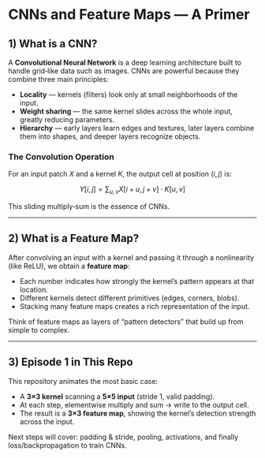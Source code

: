 # CNNs and Feature Maps — A Primer


## 1) What is a CNN?


A **Convolutional Neural Network** is a deep learning architecture built to handle grid‑like data such as images. CNNs are powerful because they combine three main principles:


* **Locality** — kernels (filters) look only at small neighborhoods of the input.
* **Weight sharing** — the same kernel slides across the whole input, greatly reducing parameters.
* **Hierarchy** — early layers learn edges and textures, later layers combine them into shapes, and deeper layers recognize objects.


### The Convolution Operation


For an input patch $X$ and a kernel $K$, the output cell at position $(i,j)$ is:


$$
Y[i,j] = \sum_{u,v} X[i+u, j+v] \cdot K[u,v]
$$


This sliding multiply‑sum is the essence of CNNs.


---


## 2) What is a Feature Map?


After convolving an input with a kernel and passing it through a nonlinearity (like ReLU), we obtain a **feature map**:


* Each number indicates how strongly the kernel’s pattern appears at that location.
* Different kernels detect different primitives (edges, corners, blobs).
* Stacking many feature maps creates a rich representation of the input.


Think of feature maps as layers of “pattern detectors” that build up from simple to complex.


---


## 3) Episode 1 in This Repo


This repository animates the most basic case:


* A **3×3 kernel** scanning a **5×5 input** (stride 1, valid padding).
* At each step, elementwise multiply and sum → write to the output cell.
* The result is a **3×3 feature map**, showing the kernel’s detection strength across the input.


Next steps will cover: padding & stride, pooling, activations, and finally loss/backpropagation to train CNNs.